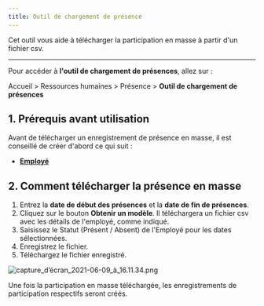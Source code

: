 ```yaml
---
title: Outil de chargement de présence
---
```


Cet outil vous aide à télécharger la participation en masse à partir d'un fichier csv.

---

Pour accéder à **l'outil de chargement de présences**, allez sur :

Accueil > Ressources humaines > Présence > **Outil de chargement de présences**

## 1. Prérequis avant utilisation

Avant de télécharger un enregistrement de présence en masse, il est conseillé de créer d'abord ce qui suit :

- **[Employé](/dokos/hrms/cycle-de-vie/employee)**

## 2. Comment télécharger la présence en masse

1. Entrez la **date de début des présences** et la **date de fin de présences**.
2. Cliquez sur le bouton **Obtenir un modèle**. Il téléchargera un fichier csv avec les détails de l'employé, comme indiqué.
3. Saisissez le Statut (Présent / Absent) de l'Employé pour les dates sélectionnées.
4. Enregistrez le fichier.
5. Téléchargez le fichier enregistré.

![capture_d’écran_2021-06-09_à_16.11.34.png](/content/rh/upload-attendance/capture_d’écran_2021-06-09_à_16.11.34.png)

Une fois la participation en masse téléchargée, les enregistrements de participation respectifs seront créés.
